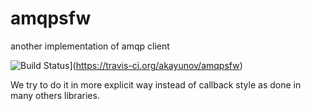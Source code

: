 # amqpsfw
another implementation of amqp client

![Build Status](https://travis-ci.org/akayunov/amqpsfw.svg?branch=master)](https://travis-ci.org/akayunov/amqpsfw)

We try to do it in more explicit way instead of callback style as done in many others libraries.
